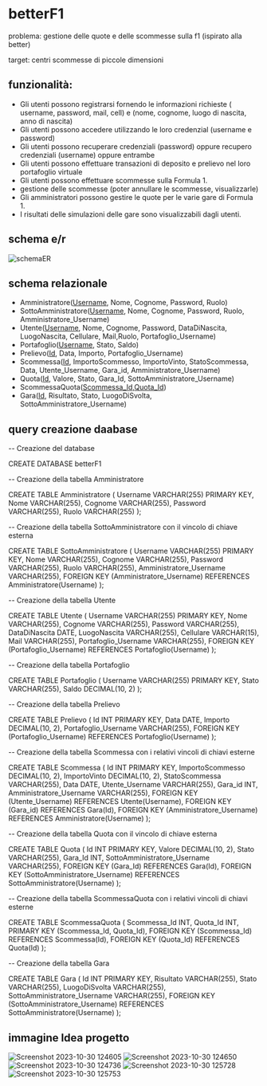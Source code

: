# betterF1

problema: gestione delle quote e delle scommesse sulla f1 (ispirato alla better)

target: centri scommesse di piccole dimensioni

## funzionalità:
- Gli utenti possono registrarsi fornendo le informazioni richieste ( username, password, mail, cell) e (nome, cognome, luogo di nascita, anno di nascita)
- Gli utenti possono accedere utilizzando le loro credenzial (username e password)
- Gli utenti possono recuperare credenziali (password) oppure recupero credenziali (username) oppure entrambe
- Gli utenti possono effettuare transazioni di deposito e prelievo nel loro portafoglio virtuale
- Gli utenti possono effettuare scommesse sulla Formula 1.
- gestione delle scommesse (poter annullare le scommesse, visualizzarle)
- Gli amministratori possono gestire le quote per le varie gare di Formula 1.
- I risultati delle simulazioni delle gare sono visualizzabili dagli utenti.


## schema e/r
![schemaER](https://github.com/nicolabresciani/betterF1/assets/101709282/1b4f7bf7-cb14-47b5-aefa-30d2936eb99e)








## schema relazionale
- Amministratore(<ins>Username</ins>, Nome, Cognome, Password, Ruolo)
- SottoAmministratore(<ins>Username</ins>, Nome, Cognome, Password, Ruolo, Amministratore_Username)
- Utente(<ins>Username</ins>, Nome, Cognome, Password, DataDiNascita, LuogoNascita, Cellulare, Mail,Ruolo, Portafoglio_Username)
- Portafoglio(<ins>Username</ins>, Stato, Saldo)
- Prelievo(<ins>Id</ins>, Data, Importo, Portafoglio_Username)
- Scommessa(<ins>Id</ins>, ImportoScommesso, ImportoVinto, StatoScommessa, Data, Utente_Username, Gara_id, Amministratore_Username)
- Quota(<ins>Id</ins>, Valore, Stato, Gara_Id, SottoAmministratore_Username)
- ScommessaQuota(<ins>Scommessa_Id</ins>,<ins>Quota_Id</ins>)
- Gara(<ins>Id</ins>, Risultato, Stato, LuogoDiSvolta, SottoAmministratore_Username)


## query creazione daabase
-- Creazione del database

CREATE DATABASE betterF1

-- Creazione della tabella Amministratore

CREATE TABLE Amministratore (
    Username VARCHAR(255) PRIMARY KEY,
    Nome VARCHAR(255),
    Cognome VARCHAR(255),
    Password VARCHAR(255),
    Ruolo VARCHAR(255)
);

-- Creazione della tabella SottoAmministratore con il vincolo di chiave esterna

CREATE TABLE SottoAmministratore (
    Username VARCHAR(255) PRIMARY KEY,
    Nome VARCHAR(255),
    Cognome VARCHAR(255),
    Password VARCHAR(255),
    Ruolo VARCHAR(255),
    Amministratore_Username VARCHAR(255),
    FOREIGN KEY (Amministratore_Username) REFERENCES Amministratore(Username)
);

-- Creazione della tabella Utente

CREATE TABLE Utente (
    Username VARCHAR(255) PRIMARY KEY,
    Nome VARCHAR(255),
    Cognome VARCHAR(255),
    Password VARCHAR(255),
    DataDiNascita DATE,
    LuogoNascita VARCHAR(255),
    Cellulare VARCHAR(15),
    Mail VARCHAR(255),
    Portafoglio_Username VARCHAR(255),
    FOREIGN KEY (Portafoglio_Username) REFERENCES Portafoglio(Username)
);

-- Creazione della tabella Portafoglio

CREATE TABLE Portafoglio (
    Username VARCHAR(255) PRIMARY KEY,
    Stato VARCHAR(255),
    Saldo DECIMAL(10, 2)
);

-- Creazione della tabella Prelievo

CREATE TABLE Prelievo (
    Id INT PRIMARY KEY,
    Data DATE,
    Importo DECIMAL(10, 2),
    Portafoglio_Username VARCHAR(255),
    FOREIGN KEY (Portafoglio_Username) REFERENCES Portafoglio(Username)
);

-- Creazione della tabella Scommessa con i relativi vincoli di chiavi esterne

CREATE TABLE Scommessa (
    Id INT PRIMARY KEY,
    ImportoScommesso DECIMAL(10, 2),
    ImportoVinto DECIMAL(10, 2),
    StatoScommessa VARCHAR(255),
    Data DATE,
    Utente_Username VARCHAR(255),
    Gara_id INT,
    Amministratore_Username VARCHAR(255),
    FOREIGN KEY (Utente_Username) REFERENCES Utente(Username),
    FOREIGN KEY (Gara_id) REFERENCES Gara(Id),
    FOREIGN KEY (Amministratore_Username) REFERENCES Amministratore(Username)
);

-- Creazione della tabella Quota con il vincolo di chiave esterna

CREATE TABLE Quota (
    Id INT PRIMARY KEY,
    Valore DECIMAL(10, 2),
    Stato VARCHAR(255),
    Gara_Id INT,
    SottoAmministratore_Username VARCHAR(255),
    FOREIGN KEY (Gara_Id) REFERENCES Gara(Id),
    FOREIGN KEY (SottoAmministratore_Username) REFERENCES SottoAmministratore(Username)
);

-- Creazione della tabella ScommessaQuota con i relativi vincoli di chiavi esterne

CREATE TABLE ScommessaQuota (
    Scommessa_Id INT,
    Quota_Id INT,
    PRIMARY KEY (Scommessa_Id, Quota_Id),
    FOREIGN KEY (Scommessa_Id) REFERENCES Scommessa(Id),
    FOREIGN KEY (Quota_Id) REFERENCES Quota(Id)
);

-- Creazione della tabella Gara

CREATE TABLE Gara (
    Id INT PRIMARY KEY,
    Risultato VARCHAR(255),
    Stato VARCHAR(255),
    LuogoDiSvolta VARCHAR(255),
    SottoAmministratore_Username VARCHAR(255),
    FOREIGN KEY (SottoAmministratore_Username) REFERENCES SottoAmministratore(Username)
);


## immagine Idea progetto
![Screenshot 2023-10-30 124605](https://github.com/nicolabresciani/betterF1/assets/101709282/c4a65f3f-4bbc-495b-aa68-a6455c455e50)
![Screenshot 2023-10-30 124650](https://github.com/nicolabresciani/betterF1/assets/101709282/9276a2b4-d547-4f94-8f66-5360d9b1b2c4)
![Screenshot 2023-10-30 124736](https://github.com/nicolabresciani/betterF1/assets/101709282/659aa23f-dda3-4ff1-9199-2db008fa4a90)
![Screenshot 2023-10-30 125728](https://github.com/nicolabresciani/betterF1/assets/101709282/7129b54e-0136-45f8-a05a-c8bdd7cae0c9)
![Screenshot 2023-10-30 125753](https://github.com/nicolabresciani/betterF1/assets/101709282/eaea51d6-bb07-4d17-ad48-70b2275489dc)


